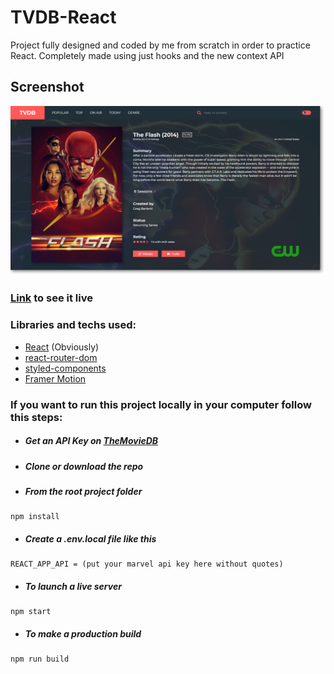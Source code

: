 # TVDB-React
Project fully designed and coded by me from scratch in order to practice React.
Completely made using just hooks and the new context API

## Screenshot

![Screenshot](https://raw.githubusercontent.com/BraisC/tvdb-react/master/thumbnail.png)

### [Link](https://react-tv.braiscao.dev/) to see it live

### Libraries and techs used:
 * [React](https://reactjs.org/) (Obviously)
 * [react-router-dom](https://reactrouter.com/web/guides/quick-start)
 * [styled-components](https://styled-components.com/)
 * [Framer Motion](https://www.framer.com/motion/)

### If you want to run this project locally in your computer follow this steps:

* ##### Get an API Key on [TheMovieDB](https://www.themoviedb.org/documentation/api)


* ##### Clone or download the repo

* ##### From the root project folder
```shell
npm install
```

* ##### Create a .env.local file like this
```shell
REACT_APP_API = (put your marvel api key here without quotes)
```

* ##### To launch a live server
```shell
npm start
```

* ##### To make a production build
```shell
npm run build
```
